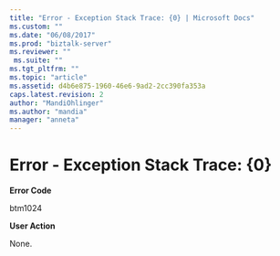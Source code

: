 ```yaml
---
title: "Error - Exception Stack Trace: {0} | Microsoft Docs"
ms.custom: ""
ms.date: "06/08/2017"
ms.prod: "biztalk-server"
ms.reviewer: ""
 ms.suite: ""
ms.tgt_pltfrm: ""
ms.topic: "article"
ms.assetid: d4b6e875-1960-46e6-9ad2-2cc390fa353a
caps.latest.revision: 2
author: "MandiOhlinger"
ms.author: "mandia"
manager: "anneta"
---
```

# Error - Exception Stack Trace: {0}
**Error Code**  
  
 btm1024  
  
 **User Action**  
  
 None.